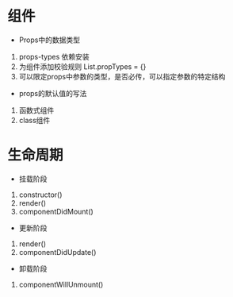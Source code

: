 # 组件

- Props中的数据类型
1. props-types 依赖安装
2. 为组件添加校验规则 List.propTypes = {}
3. 可以限定props中参数的类型，是否必传，可以指定参数的特定结构

- props的默认值的写法
1. 函数式组件
2. class组件

# 生命周期
- 挂载阶段
1. constructor()
2. render()
3. componentDidMount() 

- 更新阶段
1. render()
2. componentDidUpdate()

- 卸载阶段
1. componentWillUnmount()

